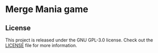 # Merge Mania game

## License
This project is released under the GNU GPL-3.0 license.
Check out the [LICENSE](LICENSE) file for more information.
